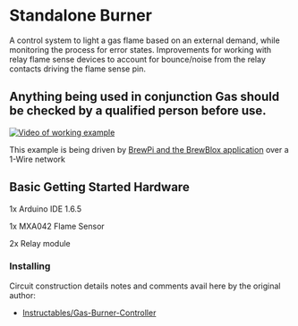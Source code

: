 # Standalone Burner 

A control system to light a gas flame based on an external demand, while monitoring the process for error states. Improvements for working with relay flame sense devices to account for bounce/noise from the relay contacts driving the flame sense pin.

## Anything being used in conjunction Gas should be checked by a qualified person before use.

[![Video of working example](https://img.youtube.com/vi/dyey9r4inmE/0.jpg)](https://youtu.be/dyey9r4inmE "Standalone Burner")

This example is being driven by [BrewPi and the BrewBlox application](https://brewblox.netlify.app/) over a 1-Wire network

## Basic Getting Started Hardware

1x Arduino IDE 1.6.5

1x MXA042 Flame Sensor

2x Relay module

### Installing

Circuit construction details notes and comments avail here by the original author:
* [Instructables/Gas-Burner-Controller](https://www.instructables.com/id/Gas-Burner-Controller/)


